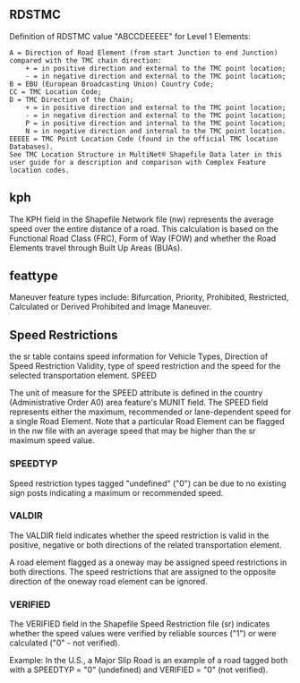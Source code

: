 ## RDSTMC

Definition of RDSTMC value "ABCCDEEEEE" for Level 1 Elements:

    A = Direction of Road Element (from start Junction to end Junction) compared with the TMC chain direction:
        + = in positive direction and external to the TMC point location;
        - = in negative direction and external to the TMC point location;
    B = EBU (European Broadcasting Union) Country Code;
    CC = TMC Location Code;
    D = TMC Direction of the Chain;
        + = in positive direction and external to the TMC point location;
        - = in negative direction and external to the TMC point location;
        P = in positive direction and internal to the TMC point location;
        N = in negative direction and internal to the TMC point location.
    EEEEE = TMC Point Location Code (found in the official TMC location Databases).
    See TMC Location Structure in MultiNet® Shapefile Data later in this user guide for a description and comparison with Complex Feature location codes.

## kph

The KPH field in the Shapefile Network file (nw) represents the average speed over the entire distance of a road. This calculation is based on the Functional Road Class (FRC), Form of Way (FOW) and whether the Road Elements travel through Built Up Areas (BUAs).

## feattype

Maneuver feature types include: Bifurcation, Priority, Prohibited, Restricted, Calculated or Derived Prohibited and Image Maneuver.


## Speed Restrictions 

the sr table contains speed information for Vehicle Types, Direction of Speed Restriction Validity, type of speed restriction and the speed for the selected transportation element.
SPEED

The unit of measure for the SPEED attribute is defined in the country (Administrative Order A0) area feature's MUNIT field. The SPEED field represents either the maximum, recommended or lane-dependent speed for a single Road Element. Note that a particular Road Element can be flagged in the nw file with an average speed that may be higher than the sr maximum speed value.

### SPEEDTYP

Speed restriction types tagged "undefined" ("0") can be due to no existing sign posts indicating a maximum or recommended speed.

### VALDIR
The VALDIR field indicates whether the speed restriction is valid in the positive, negative or both directions of the related transportation element.

A road element flagged as a oneway may be assigned speed restrictions in both directions. The speed restrictions that are assigned to the opposite direction of the oneway road element can be ignored.

### VERIFIED

The VERIFIED field in the Shapefile Speed Restriction file (sr) indicates whether the speed values were verified by reliable sources ("1") or were calculated ("0" - not verified).

Example: In the U.S., a Major Slip Road is an example of a road tagged both with a SPEEDTYP = "0" (undefined) and VERIFIED = "0" (not verified).
